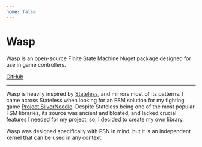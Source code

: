 ```yaml
---
home: false
---
```


# Wasp

Wasp is an open-source Finite State Machine Nuget package designed for use in game controllers.

[GitHub](https://github.com/wasp-state-machine/wasp)

---

Wasp is heavily inspired by [Stateless](https://github.com/dotnet-state-machine/stateless/tree/dev), and mirrors most of its patterns. I came across Stateless when looking for an FSM solution for my fighting game [Project SilverNeedle](../psn/index.md). Despite Stateless being one of the most popular FSM libraries, its source was ancient and bloated, and lacked crucial features I needed for my project; so, I decided to create my own library.

Wasp was designed specifically with PSN in mind, but it is an independent kernel that can be used in any context.
